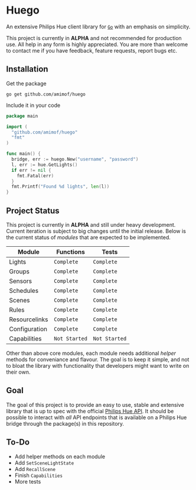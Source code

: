 # Huego

An extensive Philips Hue client library for [`Go`](https://golang.org/) with an emphasis on simplicity.

This project is currently in **ALPHA** and not recommended for production use. All help in any form is highly appreciated. You are more than welcome to contact me if you have feedback, feature requests, report bugs etc.

## Installation
Get the package
```
go get github.com/amimof/huego
```

Include it in your code
```Go
package main

import (
  "github.com/amimof/huego"
  "fmt"
)

func main() {
  bridge, err := huego.New("username", "password")
  l, err := hue.GetLights()
  if err != nil {
    fmt.Fatal(err)
  }
  fmt.Printf("Found %d lights", len(l))
}
```

## Project Status

This project is currently in **ALPHA** and still under heavy development. Current iteration is subject to big changes until the initial release. Below is the current status of *modules* that are expected to be implemented.

| Module | Functions | Tests |
| ------ | ------ | ------ |
| Lights | `Complete` | `Complete` |
| Groups | `Complete` | `Complete` |
| Sensors | `Complete` | `Complete` |
| Schedules | `Complete` | `Complete` |
| Scenes | `Complete` | `Complete` |
| Rules | `Complete` | `Complete` |
| Resourcelinks | `Complete` | `Complete` |
| Configuration | `Complete`  | `Complete` 
| Capabilities | `Not Started` | `Not Started` 

Other than above core modules, each module needs additional *helper* methods for conveniance and flavour. The goal is to keep it simple, and not to bloat the library with functionality that developers might want to write on their own. 

## Goal

The goal of this project is to provide an easy to use, stable and extensive library that is up to spec with the official [Philips Hue API](https://www.developers.meethue.com/philips-hue-api). It should be possible to interact with *all* API endpoints that is available on a Philips Hue bridge through the package(s) in this repository.

## To-Do

* Add helper methods on each module
* Add `SetSceneLightState`
* Add `RecallScene`
* Finish `Capabilities`
* More tests